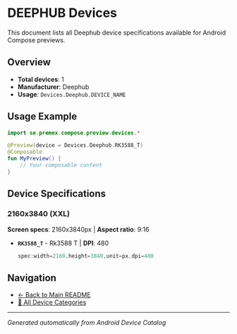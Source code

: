 # DEEPHUB Devices

This document lists all Deephub device specifications available for Android Compose previews.

## Overview

- **Total devices**: 1
- **Manufacturer**: Deephub
- **Usage**: `Devices.Deephub.DEVICE_NAME`

## Usage Example

```kotlin
import se.premex.compose.preview.devices.*

@Preview(device = Devices.Deephub.RK3588_T)
@Composable
fun MyPreview() {
    // Your composable content
}
```

## Device Specifications

### 2160x3840 (XXL)

**Screen specs**: 2160x3840px | **Aspect ratio**: 9:16

- **`RK3588_T`** - Rk3588 T | **DPI**: 480
  ```kotlin
  spec:width=2160,height=3840,unit=px,dpi=480
  ```

## Navigation

- [← Back to Main README](../../README.md)
- [📱 All Device Categories](../README.md)

---
*Generated automatically from Android Device Catalog*
